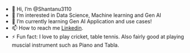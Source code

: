 - 👋 Hi, I’m @Shantanu3110
- 👀 I’m interested in Data Science, Machine learning and Gen AI
- 🌱 I’m currently learning Gen AI Application and use cases!
- 📫 How to reach me [Linkedin](https://www.linkedin.com/in/shantanushrikhande/).
- ⚡ Fun fact: I love to play cricket, table tennis. Also fairly good at playing muscial instrument such as Piano and Tabla. 

<!---
Shantanu3110/Shantanu3110 is a ✨ special ✨ repository because its `README.md` (this file) appears on your GitHub profile.
You can click the Preview link to take a look at your changes.
--->

